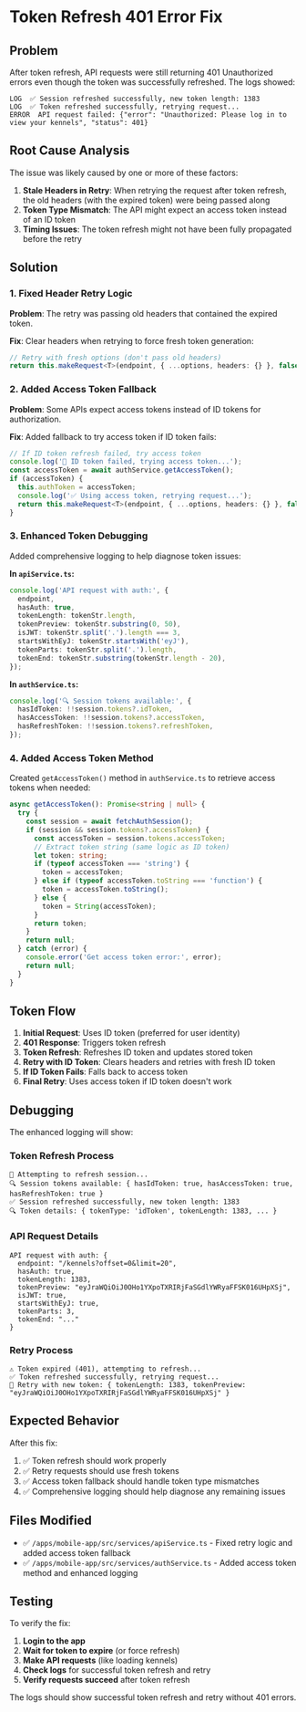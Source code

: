 # Token Refresh 401 Error Fix

## Problem

After token refresh, API requests were still returning 401 Unauthorized errors even though the token was successfully refreshed. The logs showed:

```
LOG  ✅ Session refreshed successfully, new token length: 1383
LOG  ✅ Token refreshed successfully, retrying request...
ERROR  API request failed: {"error": "Unauthorized: Please log in to view your kennels", "status": 401}
```

## Root Cause Analysis

The issue was likely caused by one or more of these factors:

1. **Stale Headers in Retry**: When retrying the request after token refresh, the old headers (with the expired token) were being passed along
2. **Token Type Mismatch**: The API might expect an access token instead of an ID token
3. **Timing Issues**: The token refresh might not have been fully propagated before the retry

## Solution

### 1. Fixed Header Retry Logic

**Problem**: The retry was passing old headers that contained the expired token.

**Fix**: Clear headers when retrying to force fresh token generation:

```typescript
// Retry with fresh options (don't pass old headers)
return this.makeRequest<T>(endpoint, { ...options, headers: {} }, false);
```

### 2. Added Access Token Fallback

**Problem**: Some APIs expect access tokens instead of ID tokens for authorization.

**Fix**: Added fallback to try access token if ID token fails:

```typescript
// If ID token refresh failed, try access token
console.log('🔄 ID token failed, trying access token...');
const accessToken = await authService.getAccessToken();
if (accessToken) {
  this.authToken = accessToken;
  console.log('✅ Using access token, retrying request...');
  return this.makeRequest<T>(endpoint, { ...options, headers: {} }, false);
}
```

### 3. Enhanced Token Debugging

Added comprehensive logging to help diagnose token issues:

**In `apiService.ts`:**

```typescript
console.log('API request with auth:', {
  endpoint,
  hasAuth: true,
  tokenLength: tokenStr.length,
  tokenPreview: tokenStr.substring(0, 50),
  isJWT: tokenStr.split('.').length === 3,
  startsWithEyJ: tokenStr.startsWith('eyJ'),
  tokenParts: tokenStr.split('.').length,
  tokenEnd: tokenStr.substring(tokenStr.length - 20),
});
```

**In `authService.ts`:**

```typescript
console.log('🔍 Session tokens available:', {
  hasIdToken: !!session.tokens?.idToken,
  hasAccessToken: !!session.tokens?.accessToken,
  hasRefreshToken: !!session.tokens?.refreshToken,
});
```

### 4. Added Access Token Method

Created `getAccessToken()` method in `authService.ts` to retrieve access tokens when needed:

```typescript
async getAccessToken(): Promise<string | null> {
  try {
    const session = await fetchAuthSession();
    if (session && session.tokens?.accessToken) {
      const accessToken = session.tokens.accessToken;
      // Extract token string (same logic as ID token)
      let token: string;
      if (typeof accessToken === 'string') {
        token = accessToken;
      } else if (typeof accessToken.toString === 'function') {
        token = accessToken.toString();
      } else {
        token = String(accessToken);
      }
      return token;
    }
    return null;
  } catch (error) {
    console.error('Get access token error:', error);
    return null;
  }
}
```

## Token Flow

1. **Initial Request**: Uses ID token (preferred for user identity)
2. **401 Response**: Triggers token refresh
3. **Token Refresh**: Refreshes ID token and updates stored token
4. **Retry with ID Token**: Clears headers and retries with fresh ID token
5. **If ID Token Fails**: Falls back to access token
6. **Final Retry**: Uses access token if ID token doesn't work

## Debugging

The enhanced logging will show:

### Token Refresh Process

```
🔄 Attempting to refresh session...
🔍 Session tokens available: { hasIdToken: true, hasAccessToken: true, hasRefreshToken: true }
✅ Session refreshed successfully, new token length: 1383
🔍 Token details: { tokenType: 'idToken', tokenLength: 1383, ... }
```

### API Request Details

```
API request with auth: {
  endpoint: "/kennels?offset=0&limit=20",
  hasAuth: true,
  tokenLength: 1383,
  tokenPreview: "eyJraWQiOiJ0OHo1YXpoTXRIRjFaSGdlYWRyaFFSK016UHpXSj",
  isJWT: true,
  startsWithEyJ: true,
  tokenParts: 3,
  tokenEnd: "..."
}
```

### Retry Process

```
⚠️ Token expired (401), attempting to refresh...
✅ Token refreshed successfully, retrying request...
🔄 Retry with new token: { tokenLength: 1383, tokenPreview: "eyJraWQiOiJ0OHo1YXpoTXRIRjFaSGdlYWRyaFFSK016UHpXSj" }
```

## Expected Behavior

After this fix:

1. ✅ Token refresh should work properly
2. ✅ Retry requests should use fresh tokens
3. ✅ Access token fallback should handle token type mismatches
4. ✅ Comprehensive logging should help diagnose any remaining issues

## Files Modified

- ✅ `/apps/mobile-app/src/services/apiService.ts` - Fixed retry logic and added access token fallback
- ✅ `/apps/mobile-app/src/services/authService.ts` - Added access token method and enhanced logging

## Testing

To verify the fix:

1. **Login to the app**
2. **Wait for token to expire** (or force refresh)
3. **Make API requests** (like loading kennels)
4. **Check logs** for successful token refresh and retry
5. **Verify requests succeed** after token refresh

The logs should show successful token refresh and retry without 401 errors.
